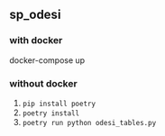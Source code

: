## sp_odesi


### with docker
docker-compose up

### without docker
1.  `pip install poetry`
2.  `poetry install` 
3.  `poetry run python odesi_tables.py`

